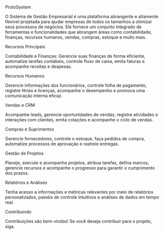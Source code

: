 ProtoSystem

O Sistema de Gestão Empresarial é uma plataforma abrangente e altamente flexível projetada para ajudar empresas de todos os tamanhos a otimizar seus processos de negócios. Ele fornece um conjunto integrado de ferramentas e funcionalidades que abrangem áreas como contabilidade, finanças, recursos humanos, vendas, compras, estoque e muito mais.

Recursos Principais

Contabilidade e Finanças: Gerencie suas finanças de forma eficiente, automatize tarefas contábeis, controle fluxo de caixa, emita faturas e acompanhe receitas e despesas.

Recursos Humanos

Gerencie informações dos funcionários, controle folha de pagamento, registre férias e licenças, acompanhe o desempenho e promova uma comunicação interna eficaz.

Vendas e CRM

Acompanhe leads, gerencie oportunidades de vendas, registre atividades e interações com clientes, emita cotações e acompanhe o ciclo de vendas.

Compras e Suprimentos

Gerencie fornecedores, controle o estoque, faça pedidos de compra, automatize processos de aprovação e rastreie entregas.

Gestão de Projetos

Planeje, execute e acompanhe projetos, atribua tarefas, defina marcos, gerencie recursos e acompanhe o progresso para garantir o cumprimento dos prazos.

Relatórios e Análises

Tenha acesso a informações e métricas relevantes por meio de relatórios personalizados, painéis de controle intuitivos e análises de dados em tempo real.

Contribuindo

Contribuições são bem-vindas! Se você deseja contribuir para o projeto, siga.